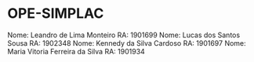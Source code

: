 # OPE-SIMPLAC

Nome: Leandro de Lima Monteiro RA: 1901699
Nome: Lucas dos Santos Sousa RA: 1902348
Nome: Kennedy da Silva Cardoso RA: 1901697
Nome: Maria Vitoria Ferreira da Silva RA: 1901934

